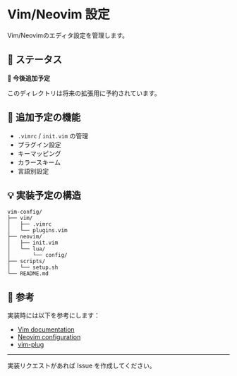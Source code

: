 # Vim/Neovim 設定

Vim/Neovimのエディタ設定を管理します。

## 📌 ステータス

**🚧 今後追加予定**

このディレクトリは将来の拡張用に予約されています。

## 📝 追加予定の機能

- `.vimrc` / `init.vim` の管理
- プラグイン設定
- キーマッピング
- カラースキーム
- 言語別設定

## 💡 実装予定の構造

```
vim-config/
├── vim/
│   ├── .vimrc
│   └── plugins.vim
├── neovim/
│   ├── init.vim
│   └── lua/
│       └── config/
├── scripts/
│   └── setup.sh
└── README.md
```

## 🔗 参考

実装時には以下を参考にします：

- [Vim documentation](https://www.vim.org/docs.php)
- [Neovim configuration](https://neovim.io/doc/)
- [vim-plug](https://github.com/junegunn/vim-plug)

---

実装リクエストがあれば Issue を作成してください。